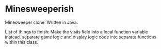 # Minesweeperish
Minesweeper clone. Written in Java.

List of things to finish:
Make the visits field into a local function variable instead.
separate game logic and display logic code into separate functions within this class.